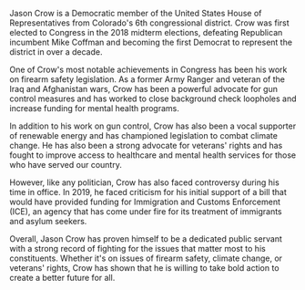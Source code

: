 Jason Crow is a Democratic member of the United States House of Representatives from Colorado's 6th congressional district. Crow was first elected to Congress in the 2018 midterm elections, defeating Republican incumbent Mike Coffman and becoming the first Democrat to represent the district in over a decade.

One of Crow's most notable achievements in Congress has been his work on firearm safety legislation. As a former Army Ranger and veteran of the Iraq and Afghanistan wars, Crow has been a powerful advocate for gun control measures and has worked to close background check loopholes and increase funding for mental health programs.

In addition to his work on gun control, Crow has also been a vocal supporter of renewable energy and has championed legislation to combat climate change. He has also been a strong advocate for veterans' rights and has fought to improve access to healthcare and mental health services for those who have served our country.

However, like any politician, Crow has also faced controversy during his time in office. In 2019, he faced criticism for his initial support of a bill that would have provided funding for Immigration and Customs Enforcement (ICE), an agency that has come under fire for its treatment of immigrants and asylum seekers.

Overall, Jason Crow has proven himself to be a dedicated public servant with a strong record of fighting for the issues that matter most to his constituents. Whether it's on issues of firearm safety, climate change, or veterans' rights, Crow has shown that he is willing to take bold action to create a better future for all.
